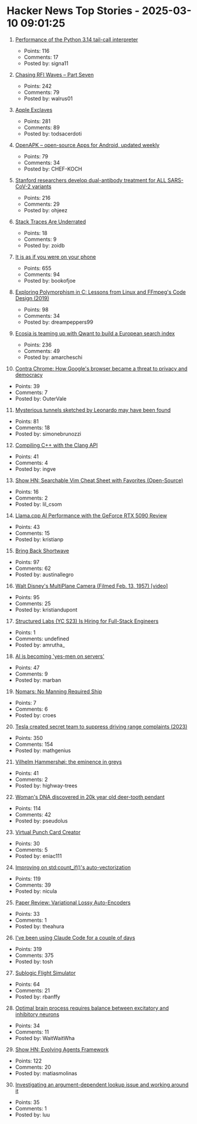 # Hacker News Top Stories - 2025-03-10 09:01:25

1. [Performance of the Python 3.14 tail-call interpreter](https://blog.nelhage.com/post/cpython-tail-call/)
   - Points: 116
   - Comments: 17
   - Posted by: signa11

2. [Chasing RFI Waves – Part Seven](https://raoulpop.com/2012/04/15/chasing-rfi-waves-part-seven/)
   - Points: 242
   - Comments: 79
   - Posted by: walrus01

3. [Apple Exclaves](https://randomaugustine.medium.com/on-apple-exclaves-d683a2c37194)
   - Points: 281
   - Comments: 89
   - Posted by: todsacerdoti

4. [OpenAPK – open-source Apps for Android, updated weekly](https://www.openapk.net)
   - Points: 79
   - Comments: 34
   - Posted by: CHEF-KOCH

5. [Stanford researchers develop dual-antibody treatment for ALL SARS-CoV-2 variants](https://www.science.org/doi/10.1126/scitranslmed.adq5720)
   - Points: 216
   - Comments: 29
   - Posted by: ohjeez

6. [Stack Traces Are Underrated](https://www.karl.berlin/stacktraces.html)
   - Points: 18
   - Comments: 9
   - Posted by: zoidb

7. [It is as if you were on your phone](https://pippinbarr.com/it-is-as-if-you-were-on-your-phone/info/)
   - Points: 655
   - Comments: 94
   - Posted by: bookofjoe

8. [Exploring Polymorphism in C: Lessons from Linux and FFmpeg's Code Design (2019)](https://leandromoreira.com/2019/08/02/linux-ffmpeg-source-internals-a-good-software-design/)
   - Points: 98
   - Comments: 34
   - Posted by: dreampeppers99

9. [Ecosia is teaming up with Qwant to build a European search index](https://blog.ecosia.org/eusp/)
   - Points: 236
   - Comments: 49
   - Posted by: amarcheschi

10. [Contra Chrome: How Google's browser became a threat to privacy and democracy](https://contrachrome.com)
   - Points: 39
   - Comments: 7
   - Posted by: OuterVale

11. [Mysterious tunnels sketched by Leonardo may have been found](https://www.cnn.com/2025/03/01/science/leonardo-da-vinci-sforza-castle-tunnels/index.html)
   - Points: 81
   - Comments: 18
   - Posted by: simonebrunozzi

12. [Compiling C++ with the Clang API](https://maskray.me/blog/2025-03-09-compiling-c++-with-clang-api)
   - Points: 41
   - Comments: 4
   - Posted by: ingve

13. [Show HN: Searchable Vim Cheat Sheet with Favorites (Open-Source)](https://nvim-cheatsheet.vercel.app/)
   - Points: 16
   - Comments: 2
   - Posted by: lil_csom

14. [Llama.cpp AI Performance with the GeForce RTX 5090 Review](https://www.phoronix.com/review/nvidia-rtx5090-llama-cpp)
   - Points: 43
   - Comments: 15
   - Posted by: kristianp

15. [Bring Back Shortwave](https://www.spectator.co.uk/article/bring-back-shortwave/)
   - Points: 97
   - Comments: 62
   - Posted by: austinallegro

16. [Walt Disney's MultiPlane Camera (Filmed Feb. 13, 1957) [video]](https://www.youtube.com/watch?v=3YIR39KeJMk)
   - Points: 95
   - Comments: 25
   - Posted by: kristiandupont

17. [Structured Labs (YC S23) Is Hiring for Full-Stack Engineers](https://www.ycombinator.com/companies/structured-labs/jobs/ADiKR9m-full-stack-engineer)
   - Points: 1
   - Comments: undefined
   - Posted by: amrutha_

18. [AI is becoming 'yes-men on servers'](https://twitter.com/Thom_Wolf/status/1897630495527104932)
   - Points: 47
   - Comments: 9
   - Posted by: marban

19. [Nomars: No Manning Required Ship](https://www.darpa.mil/research/programs/no-manning-required-ship)
   - Points: 7
   - Comments: 6
   - Posted by: croes

20. [Tesla created secret team to suppress driving range complaints (2023)](https://www.reuters.com/investigates/special-report/tesla-batteries-range/)
   - Points: 350
   - Comments: 154
   - Posted by: mathgenius

21. [Vilhelm Hammershøi: the eminence in greys](https://www.richardmorris.org/blog-1-1/vilhelm-hammershi-the-eminence-in-greys)
   - Points: 41
   - Comments: 2
   - Posted by: highway-trees

22. [Woman's DNA discovered in 20k year old deer-tooth pendant](https://www.cbc.ca/radio/quirks/pendant-ancient-dna-1.6832580)
   - Points: 114
   - Comments: 42
   - Posted by: pseudolus

23. [Virtual Punch Card Creator](https://www.masswerk.at/keypunch/)
   - Points: 30
   - Comments: 5
   - Posted by: eniac111

24. [Improving on std:count_if()'s auto-vectorization](https://nicula.xyz/2025/03/08/improving-stdcountif-vectorization.html)
   - Points: 119
   - Comments: 39
   - Posted by: nicula

25. [Paper Review: Variational Lossy Auto-Encoders](https://theahura.substack.com/p/ilyas-30-papers-to-carmack-vlaes)
   - Points: 33
   - Comments: 1
   - Posted by: theahura

26. [I've been using Claude Code for a couple of days](https://twitter.com/Steve_Yegge/status/1898674257808515242)
   - Points: 319
   - Comments: 375
   - Posted by: tosh

27. [Sublogic Flight Simulator](https://www.goto10retro.com/p/sublogic-flight-simulator)
   - Points: 64
   - Comments: 21
   - Posted by: rbanffy

28. [Optimal brain process requires balance between excitatory and inhibitory neurons](https://phys.org/news/2025-03-optimal-brain-requires-excitatory-inhibitory.html)
   - Points: 34
   - Comments: 11
   - Posted by: WaitWaitWha

29. [Show HN: Evolving Agents Framework](https://github.com/matiasmolinas/evolving-agents)
   - Points: 122
   - Comments: 20
   - Posted by: matiasmolinas

30. [Investigating an argument-dependent lookup issue and working around it](https://devblogs.microsoft.com/oldnewthing/20250214-00/?p=110868)
   - Points: 35
   - Comments: 1
   - Posted by: luu

